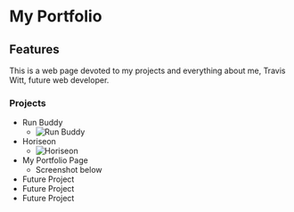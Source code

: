 # My Portfolio

## Features
This is a web page devoted to my projects and everything about me, Travis Witt, future web developer.

### Projects
* Run Buddy
   * ![Run Buddy](images/run-buddy.jpg?raw=true "Run Buddy")
* Horiseon
   * ![Horiseon](images/horiseon-1.jpg?raw=true "Horiseon")
* My Portfolio Page
   * Screenshot below
* Future Project
* Future Project
* Future Project
